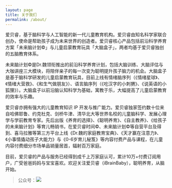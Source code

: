 ```yaml
---
layout: page
title: 关于我们
permalink: /about/
---
```



爱贝睿，基于脑科学与人工智能的新一代儿童教育机构。爱贝睿由知名科学家联合创办，使命是帮助孩子成为未来世界的创造者。爱贝睿核心产品包括前沿科学养育方案「未来脑计划©」与儿童启蒙教育玩具「大脑盒子」，两者均基于爱贝睿独创的五脑教育体系。

未来脑计划©是Dr.魏领衔推出的前沿科学养育计划，包括大脑训练、大脑评估与大咖讲座三大模块，将陪伴亲子的每一次变为聪明提升孩子脑力的机会。大脑盒子是基于脑科学研发的儿童启蒙教育玩具，目前上线有情绪脑序列（《情绪星球》、《情绪大营救》、《和生气做朋友》）、语言脑序列（《吃汉字的小刺猬》、《说英语的小狐狸》）。大脑盒子以前沿脑认知科学为基础，寓教于乐，大幅提高了儿童启蒙教育的效率与乐趣。

爱贝睿亦拥有强大的儿童教育知识 IP 开发与推广能力。爱贝睿独家签约数十位来自哈佛耶鲁、约克杜克、剑桥牛津、清华北大等世界名校的儿童脑科学、发展心理学与学前教育专家。先后出版《养育的选择》、《聪明养育》、《自主教养》、《给孩子的未来脑计划》等育儿畅销书，在爱贝睿时间©、未来脑计划©等自营平台及得到、喜马拉雅等第三方平台上线《Dr.魏的家庭教育宝典》、《天才赢在注意力》、《小事情撬动孩子大能力》与《0-6岁育儿秘笈》等内容付费产品与课程，在儿童内容付费细分市场单品销量居首，辐射百万家庭。

目前，爱贝睿的产品与服务已经得到成千上万家庭认可，累计10万+付费订阅用户，广受爸爸妈妈与宝宝喜欢。欢迎关注爱贝睿（iBrainBaby），聪明养育，从脑开始。


> 公众号：![](https://user-gold-cdn.xitu.io/2018/8/3/164fe7ae7d840bdb?w=430&h=430&f=jpeg&s=42024)

